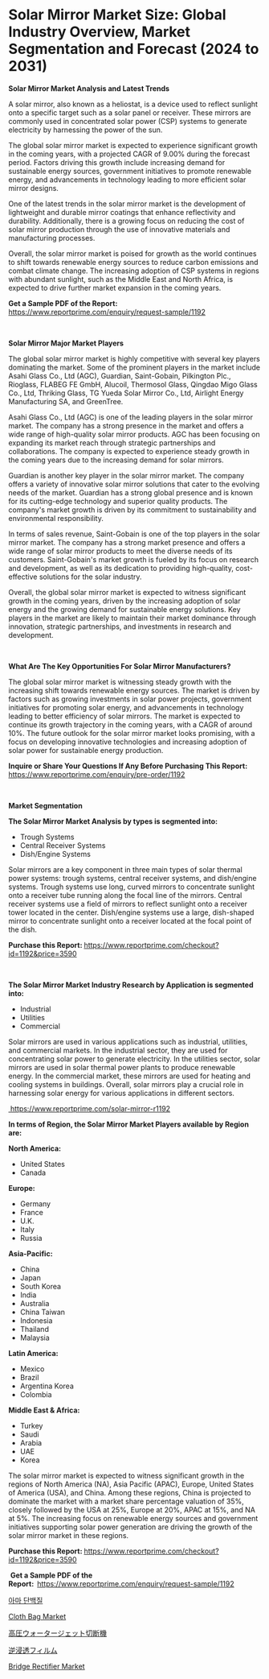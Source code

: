 <p><h1>Solar Mirror Market Size: Global Industry Overview, Market Segmentation and Forecast (2024 to 2031)</h1></p><p><strong>Solar Mirror Market Analysis and Latest Trends</strong></p>
<p><p>A solar mirror, also known as a heliostat, is a device used to reflect sunlight onto a specific target such as a solar panel or receiver. These mirrors are commonly used in concentrated solar power (CSP) systems to generate electricity by harnessing the power of the sun.</p><p>The global solar mirror market is expected to experience significant growth in the coming years, with a projected CAGR of 9.00% during the forecast period. Factors driving this growth include increasing demand for sustainable energy sources, government initiatives to promote renewable energy, and advancements in technology leading to more efficient solar mirror designs.</p><p>One of the latest trends in the solar mirror market is the development of lightweight and durable mirror coatings that enhance reflectivity and durability. Additionally, there is a growing focus on reducing the cost of solar mirror production through the use of innovative materials and manufacturing processes.</p><p>Overall, the solar mirror market is poised for growth as the world continues to shift towards renewable energy sources to reduce carbon emissions and combat climate change. The increasing adoption of CSP systems in regions with abundant sunlight, such as the Middle East and North Africa, is expected to drive further market expansion in the coming years.</p></p>
<p><strong>Get a Sample PDF of the Report:&nbsp;</strong> <a href="https://www.reportprime.com/enquiry/request-sample/1192">https://www.reportprime.com/enquiry/request-sample/1192</a></p>
<p>&nbsp;</p>
<p><strong>Solar Mirror Major Market Players</strong></p>
<p><p>The global solar mirror market is highly competitive with several key players dominating the market. Some of the prominent players in the market include Asahi Glass Co., Ltd (AGC), Guardian, Saint-Gobain, Pilkington Plc., Rioglass, FLABEG FE GmbH, Alucoil, Thermosol Glass, Qingdao Migo Glass Co., Ltd, Thriking Glass, TG Yueda Solar Mirror Co., Ltd, Airlight Energy Manufacturing SA, and GreenTree.</p><p>Asahi Glass Co., Ltd (AGC) is one of the leading players in the solar mirror market. The company has a strong presence in the market and offers a wide range of high-quality solar mirror products. AGC has been focusing on expanding its market reach through strategic partnerships and collaborations. The company is expected to experience steady growth in the coming years due to the increasing demand for solar mirrors.</p><p>Guardian is another key player in the solar mirror market. The company offers a variety of innovative solar mirror solutions that cater to the evolving needs of the market. Guardian has a strong global presence and is known for its cutting-edge technology and superior quality products. The company's market growth is driven by its commitment to sustainability and environmental responsibility.</p><p>In terms of sales revenue, Saint-Gobain is one of the top players in the solar mirror market. The company has a strong market presence and offers a wide range of solar mirror products to meet the diverse needs of its customers. Saint-Gobain's market growth is fueled by its focus on research and development, as well as its dedication to providing high-quality, cost-effective solutions for the solar industry.</p><p>Overall, the global solar mirror market is expected to witness significant growth in the coming years, driven by the increasing adoption of solar energy and the growing demand for sustainable energy solutions. Key players in the market are likely to maintain their market dominance through innovation, strategic partnerships, and investments in research and development.</p></p>
<p>&nbsp;</p>
<p><strong>What Are The Key Opportunities For Solar Mirror Manufacturers?</strong></p>
<p><p>The global solar mirror market is witnessing steady growth with the increasing shift towards renewable energy sources. The market is driven by factors such as growing investments in solar power projects, government initiatives for promoting solar energy, and advancements in technology leading to better efficiency of solar mirrors. The market is expected to continue its growth trajectory in the coming years, with a CAGR of around 10%. The future outlook for the solar mirror market looks promising, with a focus on developing innovative technologies and increasing adoption of solar power for sustainable energy production.</p></p>
<p><strong>Inquire or Share Your Questions If Any Before Purchasing This Report:</strong> <a href="https://www.reportprime.com/enquiry/pre-order/1192">https://www.reportprime.com/enquiry/pre-order/1192</a></p>
<p>&nbsp;</p>
<p><strong>Market Segmentation</strong></p>
<p><strong>The Solar Mirror Market Analysis by types is segmented into:</strong></p>
<p><ul><li>Trough Systems</li><li>Central Receiver Systems</li><li>Dish/Engine Systems</li></ul></p>
<p><p>Solar mirrors are a key component in three main types of solar thermal power systems: trough systems, central receiver systems, and dish/engine systems. Trough systems use long, curved mirrors to concentrate sunlight onto a receiver tube running along the focal line of the mirrors. Central receiver systems use a field of mirrors to reflect sunlight onto a receiver tower located in the center. Dish/engine systems use a large, dish-shaped mirror to concentrate sunlight onto a receiver located at the focal point of the dish.</p></p>
<p><strong>Purchase this Report:&nbsp;</strong><a href="https://www.reportprime.com/checkout?id=1192&price=3590">https://www.reportprime.com/checkout?id=1192&price=3590</a></p>
<p>&nbsp;</p>
<p><strong>The Solar Mirror Market Industry Research by Application is segmented into:</strong></p>
<p><ul><li>Industrial</li><li>Utilities</li><li>Commercial</li></ul></p>
<p><p>Solar mirrors are used in various applications such as industrial, utilities, and commercial markets. In the industrial sector, they are used for concentrating solar power to generate electricity. In the utilities sector, solar mirrors are used in solar thermal power plants to produce renewable energy. In the commercial market, these mirrors are used for heating and cooling systems in buildings. Overall, solar mirrors play a crucial role in harnessing solar energy for various applications in different sectors.</p></p>
<p><a href="https://www.reportprime.com/solar-mirror-r1192">&nbsp;https://www.reportprime.com/solar-mirror-r1192</a></p>
<p><strong>In terms of Region, the Solar Mirror Market Players available by Region are:</strong></p>
<p>
    <p> <strong> North America: </strong>
        <ul>
            <li>United States</li>
            <li>Canada</li>
        </ul>
        </p> 
    <p> <strong> Europe: </strong>
        <ul>
            <li>Germany</li>
            <li>France</li>
            <li>U.K.</li>
            <li>Italy</li>
            <li>Russia</li>
        </ul>
        </p> 
    <p> <strong> Asia-Pacific: </strong>
        <ul>
            <li>China</li>
            <li>Japan</li>
            <li>South Korea</li>
            <li>India</li>
            <li>Australia</li>
            <li>China Taiwan</li>
            <li>Indonesia</li>
            <li>Thailand</li>
            <li>Malaysia</li>
        </ul>
        </p> 
    <p> <strong> Latin America: </strong>
        <ul>
            <li>Mexico</li>
            <li>Brazil</li>
            <li>Argentina Korea</li>
            <li>Colombia</li>
        </ul>
        </p> 
    <p> <strong> Middle East & Africa: </strong>
        <ul>
            <li>Turkey</li>
            <li>Saudi</li>
            <li>Arabia</li>
            <li>UAE</li>
            <li>Korea</li>
        </ul>
    </p>
    </p>
<p><p>The solar mirror market is expected to witness significant growth in the regions of North America (NA), Asia Pacific (APAC), Europe, United States of America (USA), and China. Among these regions, China is projected to dominate the market with a market share percentage valuation of 35%, closely followed by the USA at 25%, Europe at 20%, APAC at 15%, and NA at 5%. The increasing focus on renewable energy sources and government initiatives supporting solar power generation are driving the growth of the solar mirror market in these regions.</p></p>
<p><strong>Purchase this Report: </strong><a href="https://www.reportprime.com/checkout?id=1192&price=3590">https://www.reportprime.com/checkout?id=1192&price=3590</a></p>
<p>&nbsp;<strong>Get a Sample PDF of the Report:&nbsp;&nbsp;</strong><a href="https://www.reportprime.com/enquiry/request-sample/1192">https://www.reportprime.com/enquiry/request-sample/1192</a></p>
<p><strong></strong></p>
<p><p><a href="https://github.com/GabrielBlanda5656/Market-Research-Report-List-1/blob/main/391111368449.md">아마 단백질</a></p><p><a href="https://issuu.com/reportprime-2/docs/cloth-bag-market-size-2030.pptx">Cloth Bag Market</a></p><p><a href="https://github.com/andym141978/Market-Research-Report-List-1/blob/main/972458170958.md">高圧ウォータージェット切断機</a></p><p><a href="https://github.com/AdellaPrice2023/Market-Research-Report-List-1/blob/main/970665770959.md">逆浸透フィルム</a></p><p><a href="https://github.com/lubmix/Market-Research-Report-List-2/blob/main/bridge-rectifier-market.md">Bridge Rectifier Market</a></p></p>